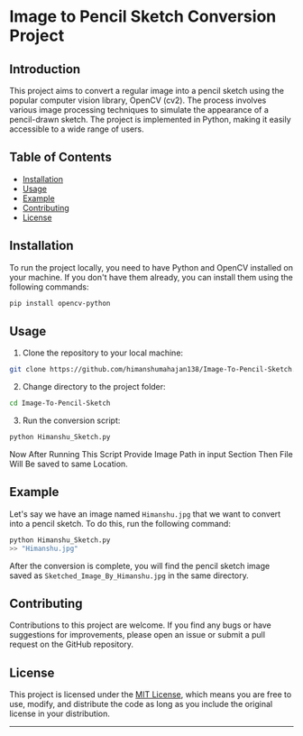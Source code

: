 # Image to Pencil Sketch Conversion Project

## Introduction

This project aims to convert a regular image into a pencil sketch using the popular computer vision library, OpenCV (cv2). The process involves various image processing techniques to simulate the appearance of a pencil-drawn sketch. The project is implemented in Python, making it easily accessible to a wide range of users.

## Table of Contents

- [Installation](#installation)
- [Usage](#usage)
- [Example](#example)
- [Contributing](#contributing)
- [License](#license)

## Installation

To run the project locally, you need to have Python and OpenCV installed on your machine. If you don't have them already, you can install them using the following commands:

```bash
pip install opencv-python
```

## Usage

1. Clone the repository to your local machine:

```bash
git clone https://github.com/himanshumahajan138/Image-To-Pencil-Sketch.git
```

2. Change directory to the project folder:

```bash
cd Image-To-Pencil-Sketch
```

3. Run the conversion script:

```bash
python Himanshu_Sketch.py
```

Now After Running This Script Provide Image Path in input Section Then File Will Be saved to same Location.

## Example

Let's say we have an image named `Himanshu.jpg` that we want to convert into a pencil sketch. To do this, run the following command:

```bash
python Himanshu_Sketch.py
>> "Himanshu.jpg"
```

After the conversion is complete, you will find the pencil sketch image saved as `Sketched_Image_By_Himanshu.jpg` in the same directory.

## Contributing

Contributions to this project are welcome. If you find any bugs or have suggestions for improvements, please open an issue or submit a pull request on the GitHub repository.

## License

This project is licensed under the [MIT License](LICENSE), which means you are free to use, modify, and distribute the code as long as you include the original license in your distribution.

---
